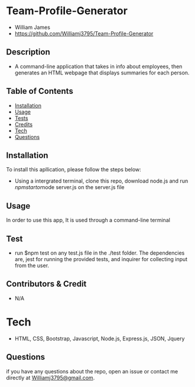  # Team-Profile-Generator
  - William James
  - https://github.com/Williamj3795/Team-Profile-Generator


  ## Description
  
  - A command-line application that takes in info about employees, then generates an HTML webpage that displays summaries for each person.

  ## Table of Contents
  - [Installation](#installation)
  - [Usage](#usage)
  - [Tests](#tests)
  - [Credits](#contributors&credit)
  - [Tech](#tech)
  - [Questions](#questions)


  ## Installation
  To install this apllication, please follow the steps below:
  - Using a intergrated terminal, clone this repo, download node.js and run $npm start or$node server.js on the server.js file

  ## Usage

  In order to use this app, It is used through a command-line terminal


  ## Test

  - run $npm test on any test.js file in the ./test folder. The dependencies are, jest for running the provided tests, and inquirer for collecting input from the user.

  ## Contributors & Credit

  - N/A

  # Tech

  - HTML, CSS, Bootstrap, Javascript, Node.js, Express.js, JSON, Jquery

  ## Questions
  if you have any questions about the repo, open an issue or contact me directly at Williamj3795@gmail.com.


